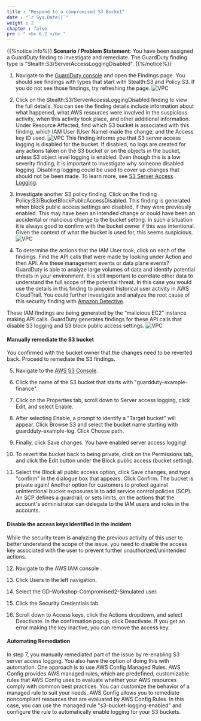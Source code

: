 ```yaml
---
title : "Respond to a compromised S3 Bucket"
date : "`r Sys.Date()`"
weight : 2
chapter : false
pre : " <b> 6.2 </b> "
---
```

{{%notice info%}}
**Scenario / Problem Statement**: 
You have been assigned a GuardDuty finding to investigate and remediate. The GuardDuty finding type is "Stealth:S3/ServerAccessLoggingDisabled".
{{%/notice%}}


1. Navigate to the [GuardDuty console](https://us-east-1.console.aws.amazon.com/guardduty/home?region=us-east-1#/findings) and open the Findings page. You should see findings with types that start with Stealth:S3 and Policy:S3. If you do not see those findings, try refreshing the page.
![VPC](/images/6/6.2/s1.png)
2. Click on the Stealth:S3/ServerAccessLoggingDisabled finding to view the full details. You can see the finding details include information about what happened, what AWS resources were involved in the suspicious activity, when this activity took place, and other additional information. Under Resource Affected, find which S3 bucket is associated with this finding, which IAM User (User Name) made the change, and the Access key ID used.
![VPC](/images/6/6.2/s2.png)
This finding informs you that S3 server access logging is disabled for the bucket. If disabled, no logs are created for any actions taken on the S3 bucket or on the objects in the bucket, unless S3 object level logging is enabled. Even though this is a low severity finding, it is important to investigate why someone disabled logging. Disabling logging could be used to cover up changes that should not be been made. To learn more, see [S3 Server Access Logging](https://docs.aws.amazon.com/AmazonS3/latest/dev/ServerLogs.html).



3. Investigate another S3 policy finding. Click on the finding Policy:S3/BucketBlockPublicAccessDisabled. This finding is generated when block public access settings are disabled, if they were previously enabled. This may have been an intended change or could have been an accidental or malicious change to the bucket setting. In such a situation it is always good to confirm with the bucket owner if this was intentional. Given the context of what the bucket is used for, this seems suspicious.
![VPC](/images/6/6.2/s3.png)


4. To determine the actions that the IAM User took, click on each of the findings. Find the API calls that were made by looking under Action and then API. Are these management events or data plane events? GuardDuty is able to analyze large volumes of data and identify potential threats in your environment. It is still important to correlate other data to understand the full scope of the potential threat. In this case you would use the details in this finding to pinpoint historical user activity in AWS CloudTrail. You could further investigate and analyze the root cause of this security finding with [Amazon Detective](https://aws.amazon.com/detective/).

These IAM findings are being generated by the “malicious EC2” instance making API calls. GuardDuty generates findings for these API calls that disable S3 logging and S3 block public access settings.
![VPC](/images/6/6.2/s4.png)
#### Manually remediate the S3 bucket
You confirmed with the bucket owner that the changes need to be reverted back. Proceed to remediate the S3 findings.


5. Navigate to the [AWS S3 Console](https://s3.console.aws.amazon.com/s3/home?region=us-east-1).


6. Click the name of the S3 bucket that starts with "guardduty-example-finance".



7. Click on the Properties tab, scroll down to Server access logging, click Edit, and select Enable.


8. After selecting Enable, a prompt to identify a "Target bucket" will appear. Click Browse S3 and select the bucket name starting with guardduty-example-log. Click Choose path.


9. Finally, click Save changes. You have enabled server access logging!


10. To revert the bucket back to being private, click on the Permissions tab, and click the Edit button under the Block public access (bucket setting).


11. Select the Block all public access option, click Save changes, and type "confirm" in the dialogue box that appears. Click Confirm. The bucket is private again! Another option for customers to protect against unintentional bucket exposures is to add service control policies (SCP). An SCP defines a guardrail, or sets limits, on the actions that the account's administrator can delegate to the IAM users and roles in the accounts.


#### Disable the access keys identified in the incident
While the security team is analyzing the previous activity of this user to better understand the scope of the issue, you need to disable the access key associated with the user to prevent further unauthorized/unintended actions.

12. Navigate to the AWS IAM console .


13. Click Users in the left navigation.



14. Select the GD-Workshop-Compromised2-Simulated user.


15. Click the Security Credentials tab.



16. Scroll down to Access keys, click the Actions dropdown, and select Deactivate. In the confirmation popup, click Deactivate. If you get an error making the key inactive, you can remove the access key.


#### Automating Remediation
In step 7, you manually remediated part of the issue by re-enabling S3 server access logging. You also have the option of doing this with automation. One approach is to use AWS Config Managed Rules. AWS Config provides AWS managed rules, which are predefined, customizable rules that AWS Config uses to evaluate whether your AWS resources comply with common best practices. You can customize the behavior of a managed rule to suit your needs. AWS Config allows you to remediate noncompliant resources that are evaluated by AWS Config Rules. In this case, you can use the managed rule "s3-bucket-logging-enabled" and configure the rule to automatically enable logging for your S3 buckets.